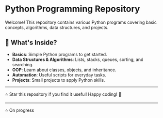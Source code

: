 # Python Programming Repository

Welcome! This repository contains various Python programs covering basic concepts, algorithms, data structures, and projects.

## 📌 What's Inside?
- **Basics**: Simple Python programs to get started.
- **Data Structures & Algorithms**: Lists, stacks, queues, sorting, and searching.
- **OOP**: Learn about classes, objects, and inheritance.
- **Automation**: Useful scripts for everyday tasks.
- **Projects**: Small projects to apply Python skills.

---

⭐ Star this repository if you find it useful! Happy coding! 🚀


---

⭐ On progress

